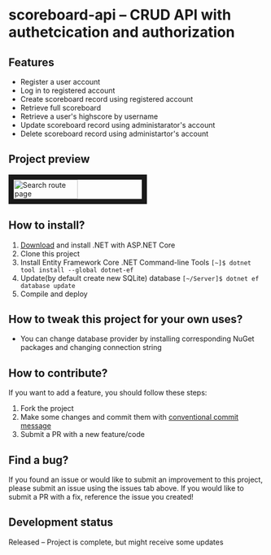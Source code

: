 # scoreboard-api – CRUD API with authetcication and authorization

## Features

- Register a user account
- Log in to registered account
- Create scoreboard record using registered account
- Retrieve full scoreboard
- Retrieve a user's highscore by username
- Update scoreboard record using administarator's account
- Delete scoreboard record using administartor's account

## Project preview

<div style="display: flex;">
  <img src="http://drive.google.com/uc?export=view&id=1ex5QnARWT0kj3nvmgs55pNKG1eC3vuOP" alt="Search route page" width="50%" border="10" />
</div>                                                                                                                                          
                                                                                                                                                    
## How to install?

1. [Download](https://dotnet.microsoft.com/download) and install .NET with ASP.NET Core
2. Clone this project
3. Install Entity Framework Core .NET Command-line Tools `[~]$ dotnet tool install --global dotnet-ef`
4. Update(by default create new SQLite) database `[~/Server]$ dotnet ef database update`
5. Compile and deploy

## How to tweak this project for your own uses?

- You can change database provider by installing corresponding NuGet packages and changing connection string

## How to contribute?

If you want to add a feature, you should follow these steps:

1. Fork the project
2. Make some changes and commit them with [conventional commit message](https://www.freecodecamp.org/news/how-to-write-better-git-commit-messages/)
3. Submit a PR with a new feature/code

## Find a bug?

If you found an issue or would like to submit an improvement to this project, please submit an issue using the issues tab above. If you would like to submit a PR with a fix, reference the issue you created!


## Development status

Released – Project is complete, but might receive some updates
